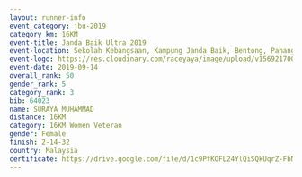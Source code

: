 ```yaml
---
layout: runner-info 
event_category: jbu-2019 
category_km: 16KM 
event-title: Janda Baik Ultra 2019 
event-location: Sekolah Kebangsaan, Kampung Janda Baik, Bentong, Pahang, Malaysia 
event-logo: https://res.cloudinary.com/raceyaya/image/upload/v1569217009/logo/janda-baik_vch1pc.jpg 
event-date: 2019-09-14
overall_rank: 50
gender_rank: 5
category_rank: 3
bib: 64023
name: SURAYA MUHAMMAD
distance: 16KM
category: 16KM Women Veteran
gender: Female
finish: 2-14-32
country: Malaysia
certificate: https://drive.google.com/file/d/1c9PfKOFL24YlQiSQkUqrZ-FbNR14x6x7/view?usp=sharing
---
```


